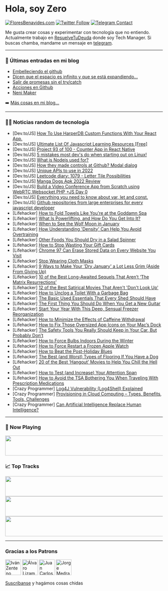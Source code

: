 # Hola, soy Zero

[![FloresBenavides.com](https://img.shields.io/website?down_message=oops&label=MiBlog&style=for-the-badge&up_message=online&url=https%3A%2F%2Ffloresbenavides.com)](https://floresbenavides.com) [![Twitter Follow](https://img.shields.io/twitter/follow/ZeroDragon?color=%231DA1F2&label=Follow&logo=twitter&logoColor=ffffff&style=for-the-badge)](https://twitter.com/zerodragon) [![Telegram Contact](https://img.shields.io/badge/escr%C3%ADbeme-ZeroDragon-%2326A5E4?style=for-the-badge&logo=telegram)](https://t.me/zerodragon)

Me gusta crear cosas y experimentar con tecnología que no entiendo.
Actualmente trabajo en [ResuelveTuDeuda](http://github.com/resuelve) donde soy Tech Manager.
Si buscas chamba, mandame un mensaje en [telegram](https://t.me/zerodragon).

---

### 📕 Últimas entradas en mi blog
<!-- BLOG-POST-LIST:START -->
- [Embelleciendo el github](https://floresbenavides.com/embelleciendo-el-github/)
- [Dicen que el espacio es infinito y que se está expandiendo…](https://floresbenavides.com/dicen-que-el-espacio-es-infinito-y-que-se-esta-expandiendo/)
- [Salir de promesas sin el try/catch](https://floresbenavides.com/salir-de-promesas-sin-el-try-catch/)
- [Acciones en Github](https://floresbenavides.com/acciones-en-github/)
- [Neni Maker](https://floresbenavides.com/neni-maker/)
<!-- BLOG-POST-LIST:END -->

➡️ [Más cosas en mi blog...](https://floresbenavides.com)

---

### 👨‍💻 Noticias random de tecnología
<!-- TECH-POSTS:START -->
- [Dev.to/JS] [How To Use HarperDB Custom Functions With Your React App.](https://dev.to/tyaga001/how-to-use-harperdb-custom-functions-with-your-react-app-2c43)
- [Dev.to/JS] [Ultimate List Of Javascript Learning Resources [Free]](https://dev.to/chetan_atrawalkar/ultimate-list-of-javascript-learning-resources-free-37c2)
- [Dev.to/JS] [Project 93 of 100 - Counter App in React Native](https://dev.to/jwhubert91/project-93-of-100-counter-app-in-react-native-277k)
- [Dev.to/JS] [5 mistakes most dev&#39;s do when starting out on Linux!](https://dev.to/thenomadevel/5-mistakes-most-devs-do-when-starting-out-on-linux-4de5)
- [Dev.to/JS] [What is Nodejs used for?](https://dev.to/deveshtiwari/what-is-nodejs-used-for-49m)
- [Dev.to/JS] [How they made controls at Github? Modal dialog](https://dev.to/kiranmantha/how-they-made-controls-at-github-modal-dialog-2pgi)
- [Dev.to/JS] [Unique APIs to use in 2022](https://dev.to/snowbit/unique-apis-to-use-in-2022-2p6o)
- [Dev.to/JS] [Leetcode diary: 1079 - Letter Tile Possibilities](https://dev.to/kevin074/leetcode-diary-1079-letter-tile-possibilities-4bpg)
- [Dev.to/JS] [Manga Dogs Apk 2022 Review](https://dev.to/selinasigourney/manga-dogs-apk-2022-review-4k1l)
- [Dev.to/JS] [Build a Video Conference App from Scratch using WebRTC,Websocket,PHP +JS Day 0](https://dev.to/benpobi/build-a-video-conference-app-from-scratch-using-webrtcwebsocketphp-js-10l6)
- [Dev.to/JS] [Everything you need to know about var, let and const.](https://dev.to/emmanuelonah/everything-you-need-to-know-about-var-let-and-const-56a5)
- [Dev.to/JS] [Github repositories from large enterprises for every javascript developer](https://dev.to/mohsenkamrani/github-repositories-from-large-enterprises-for-every-javascript-developer-57na)
- [Lifehacker] [How to Fold Towels Like You&#39;re at the Goddamn Spa](https://lifehacker.com/how-to-fold-towels-like-youre-at-the-goddamn-spa-1848302512)
- [Lifehacker] [What Is Powerlifting, and How Do You Get Into It?](https://lifehacker.com/what-is-powerlifting-and-how-do-you-get-into-it-1848301232)
- [Lifehacker] [When to See the Wolf Moon in January](https://lifehacker.com/when-to-see-the-wolf-moon-in-january-1848301029)
- [Lifehacker] [How Understanding &#39;Density&#39; Can Help You Avoid Overtraining](https://lifehacker.com/how-understanding-density-can-help-you-avoid-overtraini-1848265299)
- [Lifehacker] [Other Foods You Should Dry in a Salad Spinner](https://lifehacker.com/other-foods-you-should-dry-in-a-salad-spinner-1848301307)
- [Lifehacker] [How to Stop Wasting Your Gift Cards](https://lifehacker.com/how-to-stop-wasting-your-gift-cards-1848300565)
- [Lifehacker] [Chrome 97 Can Erase Stored Data on Every Website You Visit](https://lifehacker.com/chrome-97-can-erase-stored-data-on-every-website-you-vi-1848300443)
- [Lifehacker] [Stop Wearing Cloth Masks](https://lifehacker.com/stop-wearing-cloth-masks-1848300414)
- [Lifehacker] [9 Ways to Make Your &#39;Dry January&#39; a Lot Less Grim &lpar;Aside From Giving Up&rpar;](https://lifehacker.com/9-ways-to-make-dry-january-less-grim-1846045392)
- [Lifehacker] [10 of the Best Long-Awaited Sequels That Aren’t ‘The Matrix Resurrections’](https://lifehacker.com/10-of-the-best-long-awaited-sequels-that-aren-t-the-ma-1848284228)
- [Lifehacker] [12 of the Best Satirical Movies That Aren&#39;t &#39;Don&#39;t Look Up&#39;](https://lifehacker.com/12-of-the-best-satirical-movies-that-arent-dont-look-up-1848288972)
- [Lifehacker] [How to Unclog a Toilet With a Garbage Bag](https://lifehacker.com/how-to-unclog-a-toilet-with-a-garbage-bag-1848286627)
- [Lifehacker] [The Basic Used Essentials That Every Shed Should Have](https://lifehacker.com/the-basic-used-essentials-that-every-shed-should-have-1848218210)
- [Lifehacker] [The First Thing You Should Do When You Get a New Guitar](https://lifehacker.com/the-first-thing-you-should-do-when-you-get-a-new-guitar-1848277732)
- [Lifehacker] [Start Your Year With This Deep, Sensual Freezer Reorganization](https://lifehacker.com/start-your-year-with-this-deep-sensual-freezer-reorgan-1848292095)
- [Lifehacker] [How to Minimize the Effects of Caffeine Withdrawal](https://lifehacker.com/how-to-minimize-the-effects-of-caffeine-withdrawal-1848295118)
- [Lifehacker] [How to Fix Those Oversized App Icons on Your Mac’s Dock](https://lifehacker.com/how-to-fix-those-oversized-app-icons-on-your-mac-s-dock-1848275938)
- [Lifehacker] [The Safety Tools You Really Should Keep in Your Car, But Probably Don’t](https://lifehacker.com/the-safety-tools-you-really-should-keep-in-your-car-bu-1848243605)
- [Lifehacker] [How to Force Bulbs Indoors During the Winter](https://lifehacker.com/how-to-force-bulbs-indoors-during-the-winter-1848295110)
- [Lifehacker] [How to Force Restart a Frozen Apple Watch](https://lifehacker.com/how-to-force-restart-a-frozen-apple-watch-1848275654)
- [Lifehacker] [How to Beat the Post-Holiday Blues](https://lifehacker.com/how-to-beat-the-post-holiday-blues-1848260673)
- [Lifehacker] [The Best &lpar;and Worst&rpar; Types of Flooring If You Have a Dog](https://lifehacker.com/the-best-and-worst-types-of-flooring-if-you-have-a-do-1848295122)
- [Lifehacker] [20 of the Best ‘Hangout’ Movies to Help You Chill the Hell Out](https://lifehacker.com/20-of-the-best-hangout-movies-to-help-you-chill-the-h-1848242867)
- [Lifehacker] [How to Test &lpar;and Increase&rpar; Your Attention Span](https://lifehacker.com/how-to-test-and-increase-your-attention-span-1848293245)
- [Lifehacker] [How to Avoid the TSA Bothering You When Traveling With Prescription Medications](https://lifehacker.com/how-to-avoid-the-tsa-bothering-you-when-traveling-with-1848288175)
- [Crazy Programmer] [Log4J Vulnerability &lpar;Log4Shell&rpar; Explained](https://www.thecrazyprogrammer.com/2022/01/log4j-vulnerability.html)
- [Crazy Programmer] [Provisioning in Cloud Computing – Types, Benefits, Tools, Challenges](https://www.thecrazyprogrammer.com/2021/12/provisioning-in-cloud-computing.html)
- [Crazy Programmer] [Can Artificial Intelligence Replace Human Intelligence?](https://www.thecrazyprogrammer.com/2021/12/can-artificial-intelligence-replace-human-intelligence.html)<!-- TECH-POSTS:END -->

---

### 🎵 Now Playing
<a href="https://spotify-now-playing-dun.vercel.app/now-playing?open"><img src="https://spotify-now-playing-dun.vercel.app/now-playing" width="540" height="64"></a>

### 📈 Top Tracks
<a href="https://spotify-now-playing-dun.vercel.app/top-tracks?i=1&open"><img src="https://spotify-now-playing-dun.vercel.app/top-tracks?i=1" width="540" height="64"></a>
<a href="https://spotify-now-playing-dun.vercel.app/top-tracks?i=2&open"><img src="https://spotify-now-playing-dun.vercel.app/top-tracks?i=2" width="540" height="64"></a>
<a href="https://spotify-now-playing-dun.vercel.app/top-tracks?i=3&open"><img src="https://spotify-now-playing-dun.vercel.app/top-tracks?i=3" width="540" height="64"></a>

---

### Gracias a los Patrons
[<img src="https://avatars.githubusercontent.com/u/243380?v=4" alt="Iván Zenteno" width="50px">](https://github.com/k001) [<img src="https://avatars.githubusercontent.com/u/19955639?v=4" alt="Álvaro Lizama" width="50px">](https://github.com/alvarolizama) [<img src="https://avatars.githubusercontent.com/u/2718753?v=4" alt="Juan Carlos Ruiz" width="50px">](https://github.com/JuanCrg90) [<img src="https://avatars.githubusercontent.com/u/37025?v=4" alt="Jorge Medrano" width="50px">](https://github.com/h1pp1e) 

[Suscríbanse](https://www.patreon.com/zerodragon) y hagámos cosas chidas
